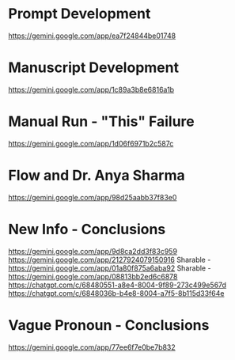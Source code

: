 # Prompt Development

https://gemini.google.com/app/ea7f24844be01748

# Manuscript Development

https://gemini.google.com/app/1c89a3b8e6816a1b

# Manual Run - "This" Failure

https://gemini.google.com/app/1d06f6971b2c587c


# Flow and Dr. Anya Sharma

https://gemini.google.com/app/98d25aabb37f83e0

# New Info - Conclusions

https://gemini.google.com/app/9d8ca2dd3f83c959
https://gemini.google.com/app/2127924079150916
Sharable - https://gemini.google.com/app/01a80f875a6aba92
Sharable - https://gemini.google.com/app/08813bb2ed6c6878
https://chatgpt.com/c/68480551-a8e4-8004-9f89-273c499e567d
https://chatgpt.com/c/6848036b-b4e8-8004-a7f5-8b115d33f64e

# Vague Pronoun - Conclusions

https://gemini.google.com/app/77ee6f7e0be7b832

